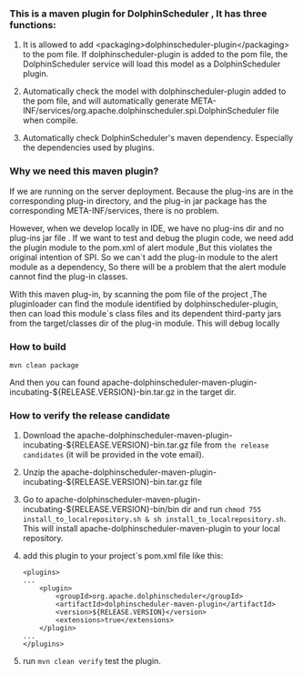### This is a maven plugin for DolphinScheduler , It has three functions:

1. It is allowed to add \<packaging\>dolphinscheduler-plugin\</packaging\> to the pom file. If <packaging>dolphinscheduler-plugin</packaging> is added to the pom file, the DolphinScheduler service will load this model as a DolphinScheduler plugin.

2. Automatically check the model with <packaging>dolphinscheduler-plugin</packaging> added to the pom file, and will automatically generate META-INF/services/org.apache.dolphinscheduler.spi.DolphinScheduler file when compile.

3. Automatically check DolphinScheduler's maven dependency. Especially the dependencies used by plugins.

### Why we need this maven plugin?

If we are running on the server deployment. Because the plug-ins are in the corresponding plug-in directory, and the plug-in jar package has the corresponding META-INF/services, there is no problem. 

However, when we develop locally in IDE, we have no plug-ins dir and no plug-ins jar file . If we want to test and debug the plugin code, we need add the plugin module to the pom.xml of alert module ,But this violates the original intention of SPI. So we can`t add the plug-in module to the alert module as a dependency, So there will be a problem that the alert module cannot find the plug-in classes. 

With this maven plug-in, by scanning the pom file of the project ,The pluginloader can find the module identified by <package>dolphinscheduler-plugin</package>, then can load this module`s class files and its dependent third-party jars from the target/classes dir of the plug-in module. This will debug locally

### How to build

`mvn clean package`

And then you can found apache-dolphinscheduler-maven-plugin-incubating-${RELEASE.VERSION}-bin.tar.gz in the target dir. 

### How to verify the release candidate

1. Download the apache-dolphinscheduler-maven-plugin-incubating-${RELEASE.VERSION}-bin.tar.gz file from `the release candidates` (it will be provided in the vote email).

2. Unzip the apache-dolphinscheduler-maven-plugin-incubating-${RELEASE.VERSION}-bin.tar.gz file

3. Go to apache-dolphinscheduler-maven-plugin-incubating-${RELEASE.VERSION}-bin/bin dir and run `chmod 755 install_to_localrepository.sh & sh install_to_localrepository.sh`. This will install apache-dolphinscheduler-maven-plugin to your local repository.

4. add this plugin to your project`s pom.xml file like this:

    ```
    <plugins>
    ...
        <plugin>
            <groupId>org.apache.dolphinscheduler</groupId>
            <artifactId>dolphinscheduler-maven-plugin</artifactId>
            <version>${RELEASE.VERSION}</version>
            <extensions>true</extensions>
        </plugin>
    ...
    </plugins>
    ```

5. run `mvn clean verify` test the plugin.